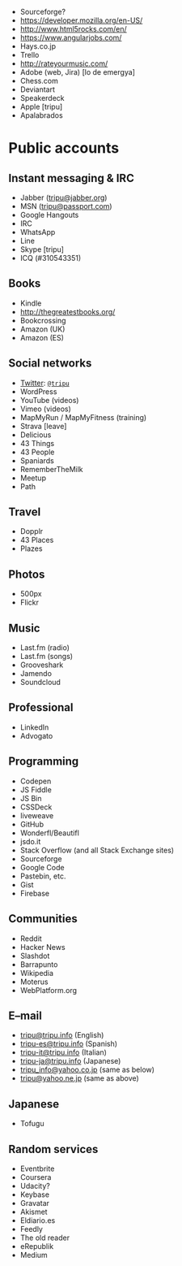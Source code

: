 
* Sourceforge?
* https://developer.mozilla.org/en-US/
* http://www.html5rocks.com/en/
* https://www.angularjobs.com/
* Hays.co.jp
* Trello
* http://rateyourmusic.com/
* Adobe (web, Jira)
[lo de emergya]
* Chess.com
* Deviantart
* Speakerdeck
* Apple [tripu]
* Apalabrados

Public accounts
===============

Instant messaging & IRC
-----------------------

* Jabber (tripu@jabber.org)
* MSN (tripu@passport.com)
* Google Hangouts
* IRC
* WhatsApp
* Line
* Skype [tripu]
* ICQ (#310543351)

Books
-----

* Kindle
* http://thegreatestbooks.org/
* Bookcrossing
* Amazon (UK)
* Amazon (ES)

Social networks
---------------

* [Twitter](https://twitter.com/): [`@tripu`](https://twitter.com/tripu)
* WordPress
* YouTube (videos)
* Vimeo (videos)
* MapMyRun / MapMyFitness (training)
* Strava [leave]
* Delicious
* 43 Things
* 43 People
* Spaniards
* RememberTheMilk
* Meetup
* Path

Travel
------

* Dopplr
* 43 Places
* Plazes

Photos
------

* 500px
* Flickr

Music
-----

* Last.fm (radio)
* Last.fm (songs)
* Grooveshark
* Jamendo
* Soundcloud

Professional
------------

* LinkedIn
* Advogato

Programming
-----------

* Codepen
* JS Fiddle
* JS Bin
* CSSDeck
* liveweave
* GitHub
* Wonderfl/Beautifl
* jsdo.it
* Stack Overflow (and all Stack Exchange sites)
* Sourceforge
* Google Code
* Pastebin, etc.
* Gist
* Firebase

Communities
-----------

* Reddit
* Hacker News
* Slashdot
* Barrapunto
* Wikipedia
* Moterus
* WebPlatform.org

E–mail
------

* tripu@tripu.info (English)
* tripu-es@tripu.info (Spanish)
* tripu-it@tripu.info (Italian)
* tripu-ja@tripu.info (Japanese)
* tripu_info@yahoo.co.jp (same as below)
* tripu@yahoo.ne.jp (same as above)

Japanese
--------

* Tofugu

Random services
---------------

* Eventbrite
* Coursera
* Udacity?
* Keybase
* Gravatar
* Akismet
* Eldiario.es
* Feedly
* The old reader
* eRepublik
* Medium


